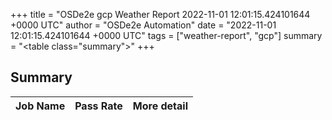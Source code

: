 +++
title = "OSDe2e gcp Weather Report 2022-11-01 12:01:15.424101644 +0000 UTC"
author = "OSDe2e Automation"
date = "2022-11-01 12:01:15.424101644 +0000 UTC"
tags = ["weather-report", "gcp"]
summary = "<table class=\"summary\"></table>"
+++
## Summary

| Job Name | Pass Rate | More detail |
|----------|-----------|-------------|




